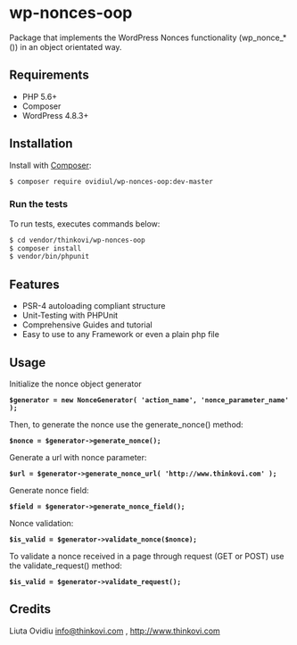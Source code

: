 # wp-nonces-oop
Package that implements the WordPress Nonces functionality (wp_nonce_*()) in an object orientated way.

## Requirements

- PHP 5.6+
- Composer
- WordPress 4.8.3+

## Installation

Install with [Composer](https://getcomposer.org):

```sh
$ composer require ovidiul/wp-nonces-oop:dev-master
```

### Run the tests

To run tests, executes commands below:

```sh
$ cd vendor/thinkovi/wp-nonces-oop
$ composer install
$ vendor/bin/phpunit
```

Features
--------

* PSR-4 autoloading compliant structure
* Unit-Testing with PHPUnit
* Comprehensive Guides and tutorial
* Easy to use to any Framework or even a plain php file


## Usage

Initialize the nonce object generator 

**```$generator = new NonceGenerator( 'action_name', 'nonce_parameter_name' );```**

Then, to generate the nonce use the generate_nonce() method:

**```$nonce = $generator->generate_nonce();```**
  
Generate a url with nonce parameter:

**```$url = $generator->generate_nonce_url( 'http://www.thinkovi.com' );```**

Generate nonce field:

**``$field = $generator->generate_nonce_field();``**  

Nonce validation:

**``$is_valid = $generator->validate_nonce($nonce);``**

To validate a nonce received in a page through request (GET or POST) use the validate_request() method:

**```$is_valid = $generator->validate_request();```**

## Credits
Liuta Ovidiu <info@thinkovi.com> , http://www.thinkovi.com
